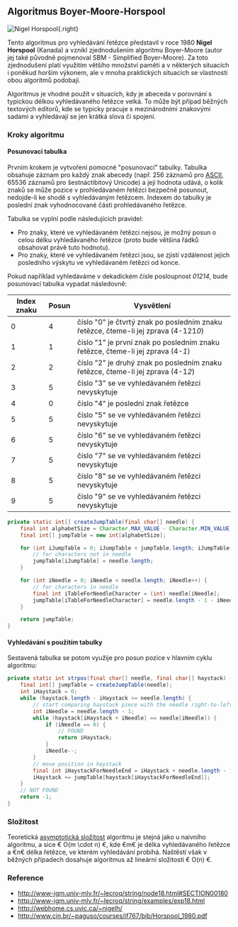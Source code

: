 ## Algoritmus Boyer-Moore-Horspool

![Nigel Horspool](horspool.png){.right}

Tento algoritmus pro vyhledávání řetězce představil v roce 1980 **Nigel Horspool** (Kanada) a vznikl zjednodušením algoritmu Boyer-Moore (autor jej také původně pojmenoval SBM - Simplified Boyer-Moore). Za toto zjednodušení platí využitím většího množství paměti a v některých situacích i poněkud horším výkonem, ale v mnoha praktických situacích se vlastnosti obou algoritmů podobají.

Algoritmus je vhodné použít v situacích, kdy je abeceda v porovnání s typickou délkou vyhledávaného řetězce velká. To může být případ běžných textových editorů, kde se typicky pracuje s mezinárodními znakovými sadami a vyhledávají se jen krátká slova či spojení.

### Kroky algoritmu

#### Posunovací tabulka

Prvním krokem je vytvoření pomocné "posunovací" tabulky. Tabulka obsahuje záznam pro každý znak abecedy (např. 256 záznamů pro [ASCII](wiki/ascii), 65536 záznamů pro šestnáctibitový Unicode) a její hodnota udává, o kolik znaků se může pozice v prohledávaném řetězci bezpečně posunout, nedojde-li ke shodě s vyhledávaným řetězcem. Indexem do tabulky je poslední znak vyhodnocované části prohledávaného řetězce.

Tabulka se vyplní podle následujících pravidel: 

- Pro znaky, které ve vyhledávaném řetězci nejsou, je možný posun o celou délku vyhledávaného řetězce (proto bude většina řádků obsahovat právě tuto hodnotu).
- Pro znaky, které ve vyhledávaném řetězci jsou, se zjistí vzdálenost jejich posledního výskytu ve vyhledávaném řetězci od konce.

Pokud například vyhledáváme v dekadickém čísle posloupnost *01214*, bude posunovací tabulka vypadat následovně:

| Index znaku | Posun | Vysvětlení
|---|---|---
| 0 | 4 | číslo "0" je čtvrtý znak po posledním znaku řetězce, čteme-li jej zprava (4-121*0*)
| 1 | 1 | číslo "1" je první znak po posledním znaku řetězce, čteme-li jej zprava (4-*1*)
| 2 | 2 | číslo "2" je druhý znak po posledním znaku řetězce, čteme-li jej zprava (4-1*2*)
| 3 | 5 | číslo "3" se ve vyhledávaném řetězci nevyskytuje
| 4 | 0 | číslo "4" je poslední znak řetězce
| 5 | 5 | číslo "5" se ve vyhledávaném řetězci nevyskytuje
| 6 | 5 | číslo "6" se ve vyhledávaném řetězci nevyskytuje
| 7 | 5 | číslo "7" se ve vyhledávaném řetězci nevyskytuje
| 8 | 5 | číslo "8" se ve vyhledávaném řetězci nevyskytuje
| 9 | 5 | číslo "9" se ve vyhledávaném řetězci nevyskytuje

```java
private static int[] createJumpTable(final char[] needle) {
    final int alphabetSize = Character.MAX_VALUE - Character.MIN_VALUE + 1;
    final int[] jumpTable = new int[alphabetSize];

    for (int iJumpTable = 0; iJumpTable < jumpTable.length; iJumpTable++) {
        // for characters not in needle
        jumpTable[iJumpTable] = needle.length;
    }

    for (int iNeedle = 0; iNeedle < needle.length; iNeedle++) {
        // for characters in needle
        final int iTableForNeedleCharacter = (int) needle[iNeedle];
        jumpTable[iTableForNeedleCharacter] = needle.length - 1 - iNeedle;
    }

    return jumpTable;
}
```

#### Vyhledávání s použitím tabulky

Sestavená tabulka se potom využije pro posun pozice v hlavním cyklu algoritmu:

```java
private static int strpos(final char[] needle, final char[] haystack) {
    final int[] jumpTable = createJumpTable(needle);
    int iHaystack = 0;
    while (haystack.length - iHaystack >= needle.length) {
        // start comparing haystack piece with the needle right-to-left
        int iNeedle = needle.length - 1;
        while (haystack[iHaystack + iNeedle] == needle[iNeedle]) {
            if (iNeedle == 0) {
                // FOUND
                return iHaystack;
            }
            iNeedle--;
        }
        // move position in haystack
        final int iHaystackForNeedleEnd = iHaystack + needle.length - 1;
        iHaystack += jumpTable[haystack[iHaystackForNeedleEnd]];
    }
    // NOT FOUND
    return -1;
}
```

### Složitost

Teoretická [asymptotická složitost](wiki/asymptoticka-slozitost) algoritmu je stejná jako u naivního algoritmu, a sice € O(m \cdot n) €, kde €m€ je délka vyhledávaného řetězce a €n€ délka řetězce, ve kterém vyhledávání probíhá. Naštěstí však v běžných případech dosahuje algoritmus až lineární složitosti € O(n) €.

### Reference

- http://www-igm.univ-mlv.fr/~lecroq/string/node18.html#SECTION00180
- http://www-igm.univ-mlv.fr/~lecroq/string/examples/exp18.html
- http://webhome.cs.uvic.ca/~nigelh/
- http://www.cin.br/~paguso/courses/if767/bib/Horspool_1980.pdf
